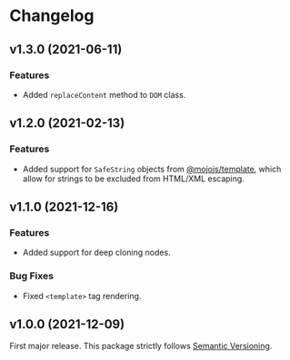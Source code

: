
# Changelog

## v1.3.0 (2021-06-11)

### Features

  * Added `replaceContent` method to `DOM` class.

## v1.2.0 (2021-02-13)

### Features

  * Added support for `SafeString` objects from [@mojojs/template](https://www.npmjs.com/package/@mojojs/template),
    which allow for strings to be excluded from HTML/XML escaping.

## v1.1.0 (2021-12-16)

### Features

  * Added support for deep cloning nodes.

### Bug Fixes

  * Fixed `<template>` tag rendering.

## v1.0.0 (2021-12-09)

First major release. This package strictly follows [Semantic Versioning](https://semver.org).
